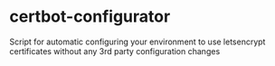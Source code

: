 # certbot-configurator
Script for automatic configuring your environment to use letsencrypt certificates without any 3rd party configuration changes
